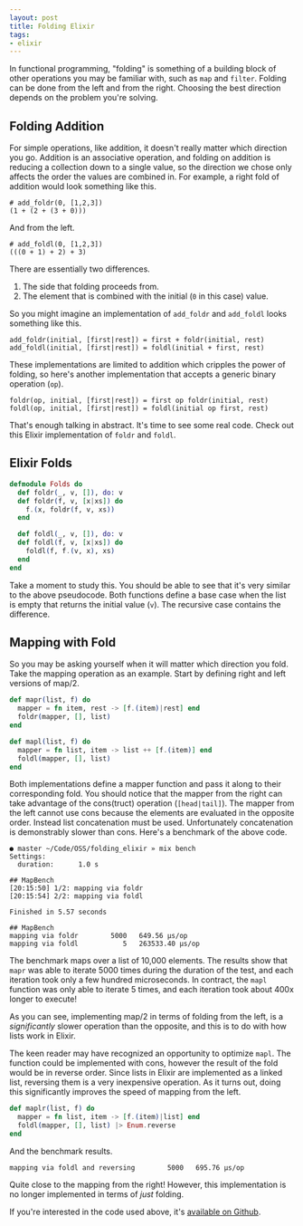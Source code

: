 ```yaml
---
layout: post
title: Folding Elixir
tags:
- elixir
---
```


In functional programming, "folding" is something of a building block of other operations you may be familiar with, such as `map` and `filter`.
Folding can be done from the left and from the right.
Choosing the best direction depends on the problem you're solving.

## Folding Addition

For simple operations, like addition, it doesn't really matter which direction you go.
Addition is an associative operation, and folding on addition is reducing a collection down to a single value, so the direction we chose only affects the order the values are combined in.
For example, a right fold of addition would look something like this.

```
# add_foldr(0, [1,2,3])
(1 + (2 + (3 + 0)))
```

And from the left.

```
# add_foldl(0, [1,2,3])
(((0 + 1) + 2) + 3)
```

There are essentially two differences.

1. The side that folding proceeds from.
1. The element that is combined with the initial (`0` in this case) value.

So you might imagine an implementation of `add_foldr` and `add_foldl` looks something like this.

```
add_foldr(initial, [first|rest]) = first + foldr(initial, rest)
add_foldl(initial, [first|rest]) = foldl(initial + first, rest)
```

These implementations are limited to addition which cripples the power of folding, so here's another implementation that accepts a generic binary operation (`op`).

```
foldr(op, initial, [first|rest]) = first op foldr(initial, rest)
foldl(op, initial, [first|rest]) = foldl(initial op first, rest)
```

That's enough talking in abstract.
It's time to see some real code.
Check out this Elixir implementation of `foldr` and `foldl`.

## Elixir Folds

```elixir
defmodule Folds do
  def foldr(_, v, []), do: v
  def foldr(f, v, [x|xs]) do
    f.(x, foldr(f, v, xs))
  end

  def foldl(_, v, []), do: v
  def foldl(f, v, [x|xs]) do
    foldl(f, f.(v, x), xs)
  end
end
```

Take a moment to study this.
You should be able to see that it's very similar to the above pseudocode.
Both functions define a base case when the list is empty that returns the initial value (`v`).
The recursive case contains the difference.

## Mapping with Fold

So you may be asking yourself when it will matter which direction you fold.
Take the mapping operation as an example.
Start by defining right and left versions of map/2.

```elixir
def mapr(list, f) do
  mapper = fn item, rest -> [f.(item)|rest] end
  foldr(mapper, [], list)
end

def mapl(list, f) do
  mapper = fn list, item -> list ++ [f.(item)] end
  foldl(mapper, [], list)
end
```

Both implementations define a mapper function and pass it along to their corresponding fold.
You should notice that the mapper from the right can take advantage of the cons(truct) operation (`[head|tail]`).
The mapper from the left cannot use cons because the elements are evaluated in the opposite order.
Instead list concatenation must be used.
Unfortunately concatenation is demonstrably slower than cons.
Here's a benchmark of the above code.

```
● master ~/Code/OSS/folding_elixir » mix bench
Settings:
  duration:      1.0 s

## MapBench
[20:15:50] 1/2: mapping via foldr
[20:15:54] 2/2: mapping via foldl

Finished in 5.57 seconds

## MapBench
mapping via foldr        5000   649.56 µs/op
mapping via foldl           5   263533.40 µs/op
```

The benchmark maps over a list of 10,000 elements.
The results show that `mapr` was able to iterate 5000 times during the duration of the test, and each iteration took only a few hundred microseconds.
In contract, the `mapl` function was only able to iterate 5 times, and each iteration took about 400x longer to execute!

As you can see, implementing map/2 in terms of folding from the left, is a _significantly_ slower operation than the opposite, and this is to do with how lists work in Elixir.

The keen reader may have recognized an opportunity to optimize `mapl`.
The function could be implemented with cons, however the result of the fold would be in reverse order.
Since lists in Elixir are implemented as a linked list, reversing them is a very inexpensive operation.
As it turns out, doing this significantly improves the speed of mapping from the left.

```elixir
def maplr(list, f) do
  mapper = fn list, item -> [f.(item)|list] end
  foldl(mapper, [], list) |> Enum.reverse
end
```

And the benchmark results.

```
mapping via foldl and reversing        5000   695.76 µs/op
```

Quite close to the mapping from the right!
However, this implementation is no longer implemented in terms of _just_ folding.

If you're interested in the code used above, it's [available on Github](https://github.com/iamvery/folding_elixir).
